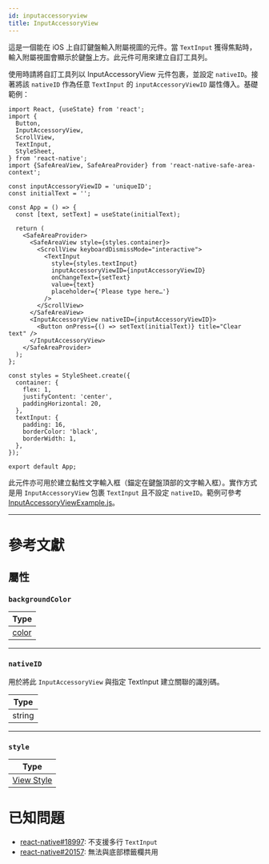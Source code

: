 ```yaml
---
id: inputaccessoryview
title: InputAccessoryView
---
```


這是一個能在 iOS 上自訂鍵盤輸入附屬視圖的元件。當 `TextInput` 獲得焦點時，輸入附屬視圖會顯示於鍵盤上方。此元件可用來建立自訂工具列。

使用時請將自訂工具列以 InputAccessoryView 元件包裹，並設定 `nativeID`。接著將該 `nativeID` 作為任意 `TextInput` 的 `inputAccessoryViewID` 屬性傳入。基礎範例：

```SnackPlayer name=InputAccessoryView&supportedPlatforms=ios
import React, {useState} from 'react';
import {
  Button,
  InputAccessoryView,
  ScrollView,
  TextInput,
  StyleSheet,
} from 'react-native';
import {SafeAreaView, SafeAreaProvider} from 'react-native-safe-area-context';

const inputAccessoryViewID = 'uniqueID';
const initialText = '';

const App = () => {
  const [text, setText] = useState(initialText);

  return (
    <SafeAreaProvider>
      <SafeAreaView style={styles.container}>
        <ScrollView keyboardDismissMode="interactive">
          <TextInput
            style={styles.textInput}
            inputAccessoryViewID={inputAccessoryViewID}
            onChangeText={setText}
            value={text}
            placeholder={'Please type here…'}
          />
        </ScrollView>
      </SafeAreaView>
      <InputAccessoryView nativeID={inputAccessoryViewID}>
        <Button onPress={() => setText(initialText)} title="Clear text" />
      </InputAccessoryView>
    </SafeAreaProvider>
  );
};

const styles = StyleSheet.create({
  container: {
    flex: 1,
    justifyContent: 'center',
    paddingHorizontal: 20,
  },
  textInput: {
    padding: 16,
    borderColor: 'black',
    borderWidth: 1,
  },
});

export default App;
```

此元件亦可用於建立黏性文字輸入框（錨定在鍵盤頂部的文字輸入框）。實作方式是用 `InputAccessoryView` 包裹 `TextInput` 且不設定 `nativeID`。範例可參考 [InputAccessoryViewExample.js](https://github.com/facebook/react-native/blob/main/packages/rn-tester/js/examples/InputAccessoryView/InputAccessoryViewExample.js)。

---

# 參考文獻

## 屬性

### `backgroundColor`

| Type               |
| ------------------ |
| [color](colors.md) |

---

### `nativeID`

用於將此 `InputAccessoryView` 與指定 TextInput 建立關聯的識別碼。

| Type   |
| ------ |
| string |

---

### `style`

| Type                              |
| --------------------------------- |
| [View Style](view-style-props.md) |

# 已知問題

- [react-native#18997](https://github.com/facebook/react-native/issues/18997): 不支援多行 `TextInput`
- [react-native#20157](https://github.com/facebook/react-native/issues/20157): 無法與底部標籤欄共用